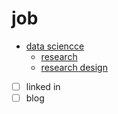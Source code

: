 # job

- [data sciencce](data-sciencce)
  - [research](research)
  - [research design](research-design)
- [ ] linked in
- [ ] blog
